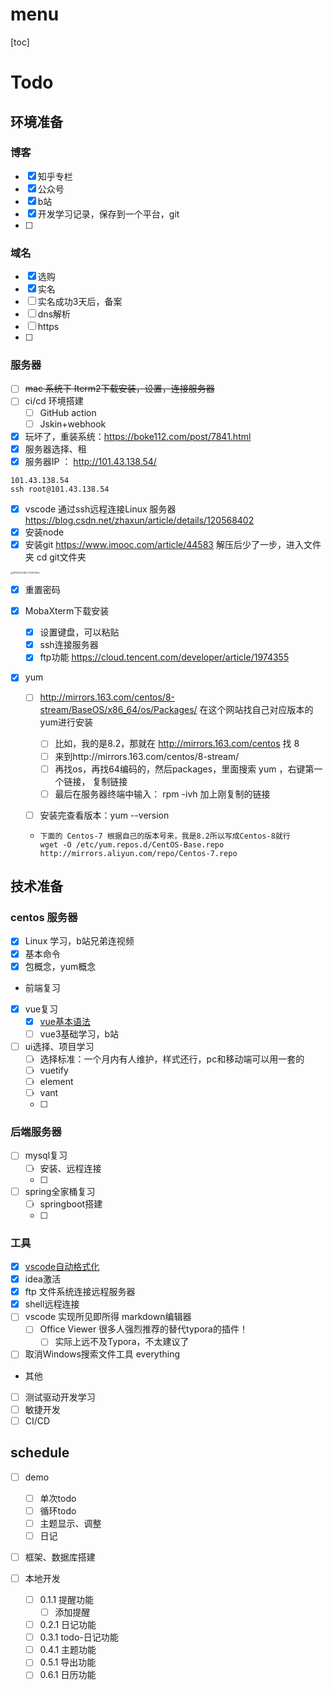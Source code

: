 # menu

[toc]

# Todo

## 环境准备

### 博客

- [X] 知乎专栏
- [X] 公众号
- [X] b站
- [X] 开发学习记录，保存到一个平台，git
- [ ] 



### 域名

- [X] 选购
- [X] 实名
- [ ] 实名成功3天后，备案
- [ ] dns解析
- [ ] https
- [ ] 



### 服务器

- [ ] ~~mac 系统下 Iterm2下载安装，设置，连接服务器~~
- [ ] ci/cd 环境搭建
  - [ ] GitHub action
  - [ ] Jskin+webhook
- [X] 玩坏了，重装系统：https://boke112.com/post/7841.html
- [X] 服务器选择、租
- [X] 服务器IP ： http://101.43.138.54/

```
101.43.138.54
ssh root@101.43.138.54
```

- [X] vscode 通过ssh远程连接Linux 服务器 https://blog.csdn.net/zhaxun/article/details/120568402
- [X] 安装node
- [X] 安装git https://www.imooc.com/article/44583  解压后少了一步，进入文件夹 cd git文件夹

<img src="https://gitee.com/vacrain/typora_img/raw/master/assets/imgs/2021/2022-04-11_21-35-10_WX20220410-101307@2x.png" alt="WX20220410-101307@2x" style="zoom:25%;" />

- [X] 重置密码
- [X] MobaXterm下载安装

  - [X] 设置键盘，可以粘贴
  - [X] ssh连接服务器
  - [X] ftp功能 https://cloud.tencent.com/developer/article/1974355
- [X] yum

  - [ ] http://mirrors.163.com/centos/8-stream/BaseOS/x86_64/os/Packages/  在这个网站找自己对应版本的yum进行安装

    - [ ] 比如，我的是8.2，那就在 http://mirrors.163.com/centos 找 8
    - [ ] 来到http://mirrors.163.com/centos/8-stream/
    - [ ] 再找os，再找64编码的，然后packages，里面搜索 yum ，右键第一个链接， 复制链接
    - [ ] 最后在服务器终端中输入： rpm -ivh 加上刚复制的链接
  - [ ] 安装完查看版本：yum --version

  - ```
    下面的 Centos-7 根据自己的版本号来，我是8.2所以写成Centos-8就行
    wget -O /etc/yum.repos.d/CentOS-Base.repo http://mirrors.aliyun.com/repo/Centos-7.repo
    ```

## 技术准备

### centos 服务器

- [X] Linux 学习，b站兄弟连视频
- [X] 基本命令
- [X] 包概念，yum概念

- 前端复习

- [X] vue复习
  - [X] [vue基本语法](https://www.runoob.com/vue3/vue3-tutorial.html)
  - [ ] vue3基础学习，b站
- [ ] ui选择、项目学习
  - [ ] 选择标准：一个月内有人维护，样式还行，pc和移动端可以用一套的
  - [ ] vuetify
  - [ ] element
  - [ ] vant
  - [ ]

### 后端服务器

- [ ] mysql复习
  - [ ] 安装、远程连接
  - [ ]
- [ ] spring全家桶复习
  - [ ] springboot搭建
  - [ ]

### 工具

- [X] [vscode自动格式化](https://baijiahao.baidu.com/s?id=1704599223959464441&wfr=spider&for=pc)
- [X] idea激活
- [X] ftp 文件系统连接远程服务器
- [X] shell远程连接
- [ ] vscode 实现所见即所得 markdown编辑器
  - [ ] Office Viewer 很多人强烈推荐的替代typora的插件！
    - [ ] 实际上远不及Typora，不太建议了
- [ ] 取消Windows搜索文件工具 everything

- 其他

- [ ] 测试驱动开发学习
- [ ] 敏捷开发
- [ ] CI/CD

## schedule

- [ ] demo

  - [ ] 单次todo
  - [ ] 循环todo
  - [ ] 主题显示、调整
  - [ ] 日记
- [ ] 框架、数据库搭建
- [ ] 本地开发

  - [ ] 0.1.1 提醒功能
    - [ ] 添加提醒
  - [ ] 0.2.1 日记功能
  - [ ] 0.3.1 todo-日记功能
  - [ ] 0.4.1 主题功能
  - [ ] 0.5.1 导出功能
  - [ ] 0.6.1 日历功能
